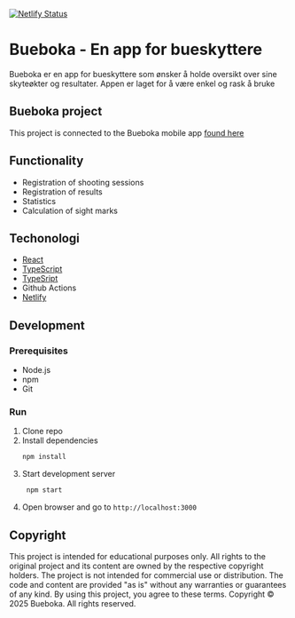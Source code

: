 [![Netlify Status](https://api.netlify.com/api/v1/badges/967e4407-40fe-4f0f-b941-0822b4a26adb/deploy-status)](https://app.netlify.com/sites/bueboka/deploys)

# Bueboka - En app for bueskyttere

Bueboka er en app for bueskyttere som ønsker å holde oversikt over sine skyteøkter og resultater. Appen er laget for å være enkel og rask å bruke

## Bueboka project
This project is connected to the Bueboka mobile app [found here](https://github.com/haakonhelmenrusas/Bueboka)

## Functionality

- Registration of shooting sessions
- Registration of results
- Statistics
- Calculation of sight marks

## Techonologi

- [React](https://reactjs.org/)
- [TypeScript](https://www.typescriptlang.org/)
- [TypeSript](https://www.typescriptlang.org/)
- Github Actions
- [Netlify](https://www.netlify.com/)

## Development

### Prerequisites

- Node.js
- npm
- Git

### Run

1. Clone repo
2. Install dependencies
   ```bash
   npm install
   ```
3. Start development server
   ```bash
    npm start
    ```
4. Open browser and go to `http://localhost:3000`

## Copyright

This project is intended for educational purposes only. All rights to the original project and its content are owned by
the respective copyright holders.
The project is not intended for commercial use or distribution. The code and content are provided "as is" without any
warranties or guarantees of any kind.
By using this project, you agree to these terms.
Copyright © 2025 Bueboka. All rights reserved.
